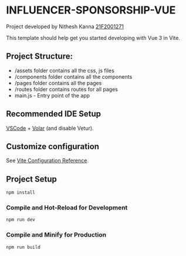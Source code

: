 # INFLUENCER-SPONSORSHIP-VUE

Project developed by Nithesh Kanna [21F2001271](mailto:21f2001271@ds.study.iitm.ac.in)

This template should help get you started developing with Vue 3 in Vite.

## Project Structure:
- /assets folder contains all the css, js files
- /components folder contains all the components
- /pages folder contains all the pages
- /routes folder contains routes for all pages
- main.js - Entry point of the app

## Recommended IDE Setup

[VSCode](https://code.visualstudio.com/) + [Volar](https://marketplace.visualstudio.com/items?itemName=Vue.volar) (and disable Vetur).

## Customize configuration

See [Vite Configuration Reference](https://vite.dev/config/).

## Project Setup

```sh
npm install
```

### Compile and Hot-Reload for Development

```sh
npm run dev
```

### Compile and Minify for Production

```sh
npm run build
```
